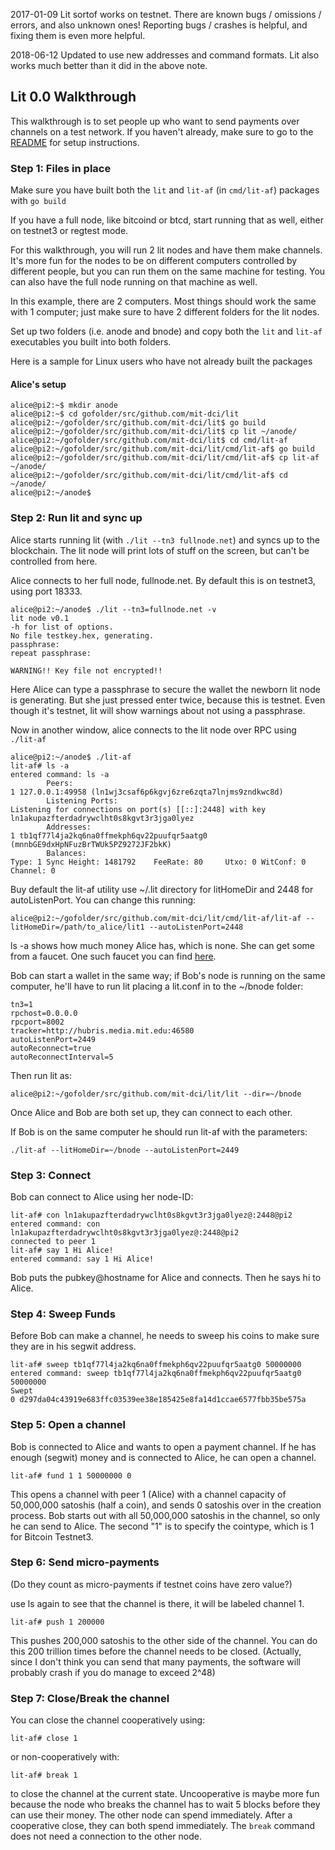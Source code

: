 2017-01-09 Lit sortof works on testnet.  There are known bugs / omissions / errors, and also unknown ones!  Reporting bugs / crashes is helpful, and fixing them is even more helpful.

2018-06-12 Updated to use new addresses and command formats.  Lit also works much better than it did in the above note.

## Lit 0.0 Walkthrough

This walkthrough is to set people up who want to send payments over channels on a test network. If you haven't already, make sure to go to the [README](./README.md) for setup instructions.

### Step 1: Files in place

Make sure you have built both the `lit` and `lit-af` (in `cmd/lit-af`) packages with `go build`

If you have a full node, like bitcoind or btcd, start running that as well, either on testnet3 or regtest mode.

For this walkthrough, you will run 2 lit nodes and have them make channels.  It's more fun for the nodes to be on different computers controlled by different people, but you can run them on the same machine for testing.  You can also have the full node running on that machine as well.

In this example, there are 2 computers.  Most things should work the same with 1 computer; just make sure to have 2 different folders for the lit nodes.

Set up two folders (i.e. anode and bnode) and copy both the `lit` and `lit-af` executables you built into both folders.

Here is a sample for Linux users who have not already built the packages

#### Alice's setup

```
alice@pi2:~$ mkdir anode
alice@pi2:~$ cd gofolder/src/github.com/mit-dci/lit
alice@pi2:~/gofolder/src/github.com/mit-dci/lit$ go build
alice@pi2:~/gofolder/src/github.com/mit-dci/lit$ cp lit ~/anode/
alice@pi2:~/gofolder/src/github.com/mit-dci/lit$ cd cmd/lit-af
alice@pi2:~/gofolder/src/github.com/mit-dci/lit/cmd/lit-af$ go build
alice@pi2:~/gofolder/src/github.com/mit-dci/lit/cmd/lit-af$ cp lit-af ~/anode/
alice@pi2:~/gofolder/src/github.com/mit-dci/lit/cmd/lit-af$ cd ~/anode/
alice@pi2:~/anode$
```

### Step 2: Run lit and sync up

Alice starts running lit (with `./lit --tn3 fullnode.net`) and syncs up to the blockchain.  The lit node will print lots of stuff on the screen, but can't be controlled from here.

Alice connects to her full node, fullnode.net.  By default this is on testnet3, using port 18333.

```
alice@pi2:~/anode$ ./lit --tn3=fullnode.net -v
lit node v0.1
-h for list of options.
No file testkey.hex, generating.
passphrase:
repeat passphrase:

WARNING!! Key file not encrypted!!
```

Here Alice can type a passphrase to secure the wallet the newborn lit node is generating.  But she just pressed enter twice, because this is testnet.  Even though it's testnet, lit will show warnings about not using a passphrase.

Now in another window, alice connects to the lit node over RPC using `./lit-af`

```
alice@pi2:~/anode$ ./lit-af
lit-af# ls -a
entered command: ls -a
        Peers:
1 127.0.0.1:49958 (ln1wj3csaf6p6kgvj6zre6zqta7lnjms9zndkwc8d)
        Listening Ports:
Listening for connections on port(s) [[::]:2448] with key ln1akupazfterdadrywclht0s8kgvt3r3jga0lyez
        Addresses:
1 tb1qf77l4ja2kq6na0ffmekph6qv22puufqr5aatg0 (mnnbGE9dxHpNFuzBrTWUk5PZ9272JF2bkK)
        Balances:
Type: 1 Sync Height: 1481792    FeeRate: 80     Utxo: 0 WitConf: 0 Channel: 0

```

Buy default the lit-af utility use ~/.lit directory for litHomeDir and 2448 for autoListenPort.
You can change this running:

```
alice@pi2:~/gofolder/src/github.com/mit-dci/lit/cmd/lit-af/lit-af --litHomeDir=/path/to_alice/lit1 --autoListenPort=2448
```


ls -a shows how much money Alice has, which is none.  She can get some from a faucet. One such faucet you can find [here](https://testnet.manu.backend.hamburg/faucet).

Bob can start a wallet in the same way; if Bob's node is running on the same computer, he'll have to run lit placing a lit.conf in to the ~/bnode folder:

```
tn3=1
rpchost=0.0.0.0
rpcport=8002
tracker=http://hubris.media.mit.edu:46580
autoListenPort=2449
autoReconnect=true
autoReconnectInterval=5
```

Then run lit as:

```
alice@pi2:~/gofolder/src/github.com/mit-dci/lit/lit --dir=~/bnode
```

Once Alice and Bob are both set up, they can connect to each other.

If Bob is on the same computer he should run lit-af with the parameters:

```
./lit-af --litHomeDir=~/bnode --autoListenPort=2449
```


### Step 3: Connect

Bob can connect to Alice using her node-ID:

```
lit-af# con ln1akupazfterdadrywclht0s8kgvt3r3jga0lyez@:2448@pi2
entered command: con ln1akupazfterdadrywclht0s8kgvt3r3jga0lyez@:2448@pi2
connected to peer 1
lit-af# say 1 Hi Alice!
entered command: say 1 Hi Alice!
```

Bob puts the pubkey@hostname for Alice and connects.  Then he says hi to Alice.

### Step 4: Sweep Funds

Before Bob can make a channel, he needs to sweep his coins to make sure they are in his segwit address.

```
lit-af# sweep tb1qf77l4ja2kq6na0ffmekph6qv22puufqr5aatg0 50000000
entered command: sweep tb1qf77l4ja2kq6na0ffmekph6qv22puufqr5aatg0 50000000
Swept
0 d297da04c43919e683ffc03539ee38e185425e8fa14d1ccae6577fbb35be575a
```

### Step 5: Open a channel

Bob is connected to Alice and wants to open a payment channel. If he has enough (segwit) money and is connected to Alice, he can open a channel.

```
lit-af# fund 1 1 50000000 0
```

This opens a channel with peer 1 (Alice) with a channel capacity of 50,000,000 satoshis (half a coin), and sends 0 satoshis over in the creation process.  Bob starts out with all 50,000,000 satoshis in the channel, so only he can send to Alice.  The second "1" is to specify the cointype, which is 1 for Bitcoin Testnet3.

### Step 6: Send micro-payments

(Do they count as micro-payments if testnet coins have zero value?)

use ls again to see that the channel is there, it will be labeled channel 1.

```
lit-af# push 1 200000
```

This pushes 200,000 satoshis to the other side of the channel.  You can do this 200 trillion times before the channel needs to be closed.  (Actually, since I don't think you can send that many payments, the software will probably crash if you do manage to exceed 2^48)

### Step 7: Close/Break the channel

You can close the channel cooperatively using:

```
lit-af# close 1
```
or non-cooperatively with:

```
lit-af# break 1
```

to close the channel at the current state. Uncooperative is maybe more fun because the node who breaks the channel has to wait 5 blocks before they can use their money.  The other node can spend immediately.  After a cooperative close, they can both spend immediately.  The `break` command does not need a connection to the other node.
